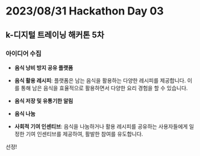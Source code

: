 # 2023/08/31 Hackathon Day 03

## k-디지털 트레이닝 해커톤 5차

### 아이디어 수집

- **음식 낭비 방지 공유 플랫폼**

- **음식 활용 레시피**: 플랫폼은 남는 음식을 활용하는 다양한 레시피를 제공합니다. 이를 통해 남은 음식을 효율적으로 활용하면서 다양한 요리 경험을 할 수 있습니다.
- **음식 저장 및 유통기한 알림**
- **음식 나눔**
- **사회적 기여 인센티브**: 음식을 나눔하거나 활용 레시피를 공유하는 사용자들에게 일정한 기여 인센티브를 제공하여, 활발한 참여를 유도합니다.

선정!
